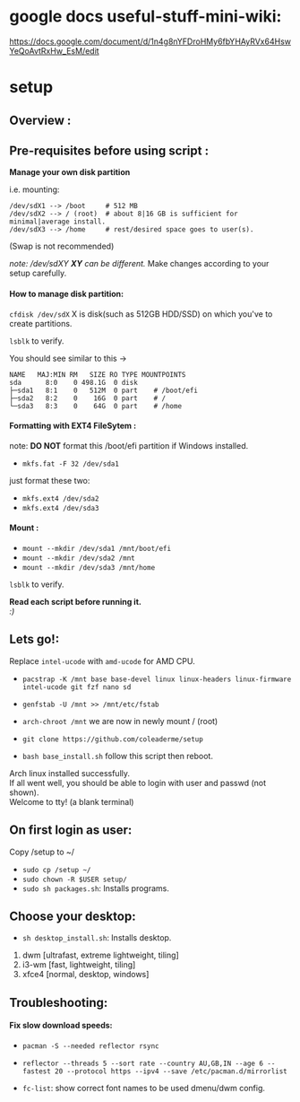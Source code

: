 # google docs useful-stuff-mini-wiki:
https://docs.google.com/document/d/1n4g8nYFDroHMy6fbYHAyRVx64HswYeQoAvtRxHw_EsM/edit

# setup
## Overview : 

## Pre-requisites before using script : 

**Manage your own disk partition**

i.e. mounting:

    /dev/sdX1 --> /boot     # 512 MB
    /dev/sdX2 --> / (root)  # about 8|16 GB is sufficient for minimal|average install.
    /dev/sdX3 --> /home     # rest/desired space goes to user(s).

(Swap is not recommended)       

*note: /dev/sdXY **XY** can be different.*
Make changes according to your setup carefully.

#### How to manage disk partition:

`cfdisk /dev/sdX` X is disk(such as 512GB HDD/SSD) on which you've to create partitions.

`lsblk` to verify.

You should see similar to this ->

    NAME   MAJ:MIN RM   SIZE RO TYPE MOUNTPOINTS
    sda      8:0    0 498.1G  0 disk
    ├─sda1   8:1    0   512M  0 part    # /boot/efi 
    ├─sda2   8:2    0    16G  0 part    # /
    └─sda3   8:3    0    64G  0 part    # /home

#### Formatting with EXT4 FileSytem :
note: **DO NOT** format this /boot/efi partition if Windows installed.   
- `mkfs.fat -F 32 /dev/sda1`   

just format these two:  
- `mkfs.ext4 /dev/sda2`   
- `mkfs.ext4 /dev/sda3`   


#### Mount :
- `mount --mkdir /dev/sda1 /mnt/boot/efi`   
- `mount --mkdir /dev/sda2 /mnt`   
- `mount --mkdir /dev/sda3 /mnt/home`   

`lsblk` to verify.  

**Read each script before running it.**  
  *:)*  

## Lets go!:  
Replace `intel-ucode` with `amd-ucode` for AMD CPU.  

- `pacstrap -K /mnt base base-devel linux linux-headers linux-firmware intel-ucode git fzf nano sd`  

- `genfstab -U /mnt >> /mnt/etc/fstab`  
    
- `arch-chroot /mnt`  we are now in newly mount / (root)  
   
- `git clone https://github.com/coleaderme/setup`  

- `bash base_install.sh` follow this script then reboot.  

  
Arch linux installed successfully.  
If all went well, you should be able to login with user and passwd (not shown).  
Welcome to tty! (a blank terminal)  


## On first login as user:  
Copy /setup to ~/  
- `sudo cp /setup ~/`  
- `sudo chown -R $USER setup/`  
- `sudo sh packages.sh`: Installs programs.  

## Choose your desktop:  
- `sh desktop_install.sh`: Installs desktop.  

1. dwm    [ultrafast, extreme lightweight, tiling]  
2. i3-wm  [fast, lightweight, tiling]  
3. xfce4  [normal, desktop, windows]  


## Troubleshooting: 
#### Fix slow download speeds:  
- `pacman -S --needed reflector rsync`  

- `reflector --threads 5 --sort rate --country AU,GB,IN --age 6 --fastest 20 --protocol https --ipv4 --save /etc/pacman.d/mirrorlist`  

- `fc-list`: show correct font names to be used dmenu/dwm config.  

